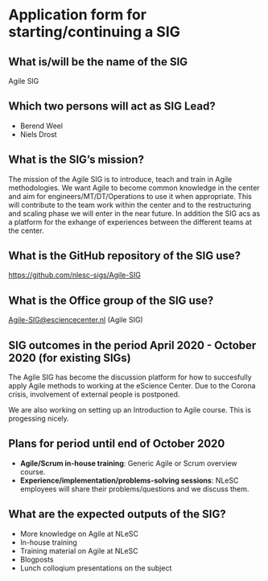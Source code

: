 # Application form for starting/continuing a SIG

## What is/will be the name of the SIG
Agile SIG

## Which two persons will act as SIG Lead?
- Berend Weel
- Niels Drost

## What is the SIG’s mission?

The mission of the Agile SIG is to introduce, teach and train in Agile methodologies.
We want Agile to become common knowledge in the center and aim for engineers/MT/DT/Operations to use it when appropriate.
This will contribute to the team work within the center and to the restructuring and scaling phase we will enter in the near future.
In addition the SIG acs as a platform for the exhange of experiences between the different teams at the center.

## What is the GitHub repository of the SIG use?

https://github.com/nlesc-sigs/Agile-SIG

## What is the Office group of the SIG use?

Agile-SIG@esciencecenter.nl (Agile SIG)

## SIG outcomes in the period April 2020 - October 2020 (for existing SIGs)

The Agile SIG has become the discussion platform for how to succesfully apply Agile methods to working at the eScience Center.
Due to the Corona crisis, involvement of external people is postponed.

We are also working on setting up an Introduction to Agile course. This is progessing nicely.

## Plans for period until end of October 2020

- **Agile/Scrum in-house training**: Generic Agile or Scrum overview course.
- **Experience/implementation/problems-solving sessions**: NLeSC employees will share their problems/questions and we discuss them.

## What are the expected outputs of the SIG?

- More knowledge on Agile at NLeSC
- In-house training
- Training material on Agile at NLeSC
- Blogposts
- Lunch colloqium presentations on the subject
